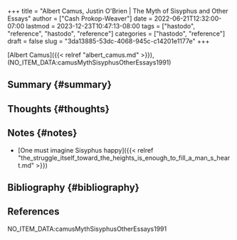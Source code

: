 +++
title = "Albert Camus, Justin O'Brien | The Myth of Sisyphus and Other Essays"
author = ["Cash Prokop-Weaver"]
date = 2022-06-21T12:32:00-07:00
lastmod = 2023-12-23T10:47:13-08:00
tags = ["hastodo", "reference", "hastodo", "reference"]
categories = ["hastodo", "reference"]
draft = false
slug = "3da13885-53dc-4068-945c-c14201e1177e"
+++

[Albert Camus]({{< relref "albert_camus.md" >}}), (NO_ITEM_DATA:camusMythSisyphusOtherEssays1991)


## Summary {#summary}


## Thoughts {#thoughts}


## Notes {#notes}

-   [One must imagine Sisyphus happy]({{< relref "the_struggle_itself_toward_the_heights_is_enough_to_fill_a_man_s_heart.md" >}})


## Bibliography {#bibliography}

## References

<style>.csl-entry{text-indent: -1.5em; margin-left: 1.5em;}</style><div class="csl-bib-body">
  <div class="csl-entry">NO_ITEM_DATA:camusMythSisyphusOtherEssays1991</div>
</div>
